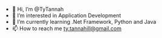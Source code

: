 - 👋 Hi, I’m @TyTannah
- 👀 I’m interested in Application Development
- 🌱 I’m currently learning .Net Framework, Python and Java
- 📫 How to reach me ty.tannahill@gmail.com

<!---
TyTannah/TyTannah is a ✨ special ✨ repository because its `README.md` (this file) appears on your GitHub profile.
You can click the Preview link to take a look at your changes.
--->
